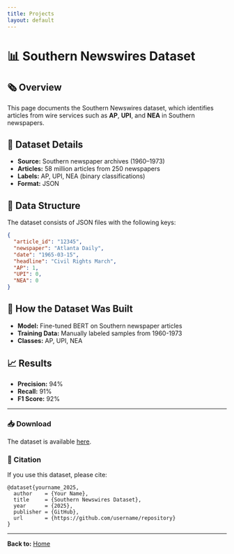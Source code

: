 ```yaml
---
title: Projects
layout: default
---
```


# 📊 Southern Newswires Dataset

## 🗞️ Overview
This page documents the Southern Newswires dataset, which identifies articles from wire services such as **AP**, **UPI**, and **NEA** in Southern newspapers.

## 📂 Dataset Details
- **Source:** Southern newspaper archives (1960–1973)  
- **Articles:** 58 million articles from 250 newspapers  
- **Labels:** AP, UPI, NEA (binary classifications)  
- **Format:** JSON  

## 🧵 Data Structure
The dataset consists of JSON files with the following keys:

```json
{
  "article_id": "12345",
  "newspaper": "Atlanta Daily",
  "date": "1965-03-15",
  "headline": "Civil Rights March",
  "AP": 1,
  "UPI": 0,
  "NEA": 0
}
```

## 🚀 How the Dataset Was Built
- **Model:** Fine-tuned BERT on Southern newspaper articles  
- **Training Data:** Manually labeled samples from 1960-1973  
- **Classes:** AP, UPI, NEA  

## 📈 Results
- **Precision:** 94%  
- **Recall:** 91%  
- **F1 Score:** 92%  

---

### 📥 Download
The dataset is available [here](https://huggingface.co/username/southern-newswires).

### 📝 Citation
If you use this dataset, please cite:

```
@dataset{yourname_2025,
  author    = {Your Name},
  title     = {Southern Newswires Dataset},
  year      = {2025},
  publisher = {GitHub},
  url       = {https://github.com/username/repository}
}
```

---
**Back to:** [Home](index.md)
